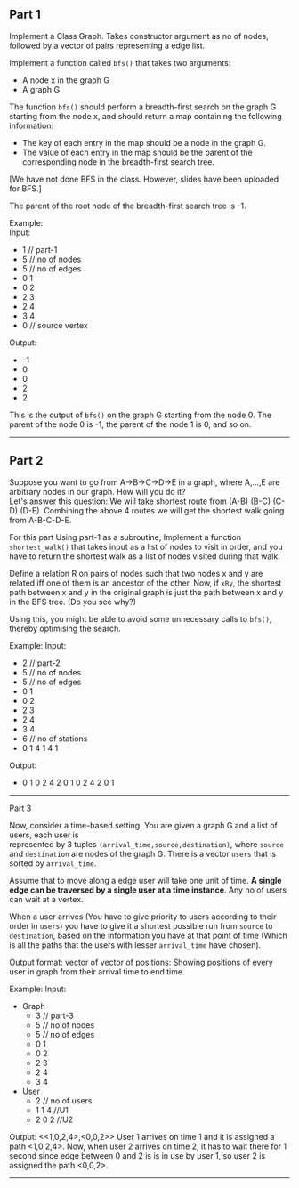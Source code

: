 Part 1
------

Implement a Class Graph.
Takes constructor argument as no of nodes, followed by a
vector of pairs representing a edge list.

Implement a function called `bfs()` that takes two arguments:
* A node x in the graph G
* A graph G

The function `bfs()` should perform a breadth-first search on the graph G starting from the node x, and should return a map containing the following information:
* The key of each entry in the map should be a node in the graph G.
* The value of each entry in the map should be the parent of the
  corresponding node in the breadth-first search tree.

[We have not done BFS in the class. However, slides have been uploaded for BFS.]

The parent of the root node of the breadth-first search tree is -1. 

Example:  
Input: 
* 1 // part-1
* 5 // no of nodes
* 5 // no of edges
* 0 1
* 0 2
* 2 3
* 2 4
* 3 4 
* 0   // source vertex 

Output: 

* -1
* 0
* 0
* 2
* 2  

This is the output of `bfs()` on the graph G starting from the node 0. The parent of the node 0 is -1, the parent of the node 1 is 0, and so on. 


***
Part 2
------

Suppose you want to go from A->B->C->D->E in a graph, where A,...,E are arbitrary nodes in our graph. How will you do it?  
Let's answer this question: We will take shortest route from (A-B) (B-C) (C-D) (D-E). 
Combining the above 4 routes we will get the shortest walk going from A-B-C-D-E. 

For this part Using part-1 as a subroutine, Implement a function `shortest_walk()` that takes input as a list of nodes to visit in order, and you have to return the shortest walk as a list of nodes visited during that walk. 

Define a relation R on pairs of nodes such that two nodes x and y are related iff one of them is an ancestor of the other. Now, if `xRy`, the shortest path between x and y in the original graph is just the path between x and y in the BFS tree. (Do you see why?)

Using this, you might be able to avoid some unnecessary calls to `bfs()`, thereby optimising the search.


Example:
Input:
* 2 // part-2
* 5 // no of nodes
* 5 // no of edges
* 0 1
* 0 2
* 2 3
* 2 4
* 3 4 
* 6 // no of stations
* 0 1 4 1 4 1 

Output: 
* 0 1 0 2 4 2 0 1 0 2 4 2 0 1

***
Part 3

Now, consider a time-based setting. You are given a graph G and a list of users, each user is   
represented by 3 tuples `(arrival_time,source,destination)`, where `source` and `destination` are nodes of the graph G. There is a vector `users` that is sorted by `arrival_time`.

Assume that to move along a edge user will take one unit of time. **A single edge can be traversed by a single user at a time instance**. Any no of users can wait at a vertex.

When a user arrives (You have to give priority to users according to their order in `users`) you have to give it a shortest possible run from `source` to `destination`, based on the information you have at that point of time (Which is all the paths that the users with lesser `arrival_time` have chosen). 
  

Output format: vector of vector of positions: Showing positions of every user in graph from their arrival 
time to end time.

Example:
Input:  
- Graph
  *  3 // part-3
  *  5 // no of nodes 
  *  5 // no of edges 
  *  0 1 
  *  0 2 
  *  2 3
  *  2 4
  *  3 4  
- User
  * 2 // no of users
  * 1 1 4 //U1
  * 2 0 2 //U2
 
Output: 
<<1,0,2,4>,<0,0,2>> 
User 1 arrives on time 1 and it is assigned a path <1,0,2,4>. Now, when user 2 arrives on time 2, it has to wait there for 1 second since edge between 0 and 2 is is in use by user 1, so user 2 is assigned the path <0,0,2>. 
***